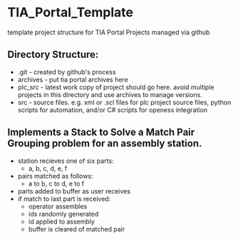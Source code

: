 # TIA_Portal_Template
template project structure for TIA Portal Projects managed via github

## Directory Structure:
  * .git - created by github's process
  * archives - put tia portal archives here
  * plc_src - latest work copy of project should go here. avoid multiple projects in this directory and use archives to manage versions.
  * src - source files. e.g. xml or .scl files for plc project source files, python scripts for automation, and/or C# scripts for openess integration
  
## Implements a Stack to Solve a Match Pair Grouping problem for an assembly station.
  * station recieves one of six parts:
    * a, b, c, d, e, f
  * pairs matched as follows:
    * a to b, c to d, e to f
  * parts added to buffer as user receives
  * if match to last part is received:
    * operator assembles 
    * ids randomly generated
    * id applied to assembly
    * buffer is cleared of matched pair
